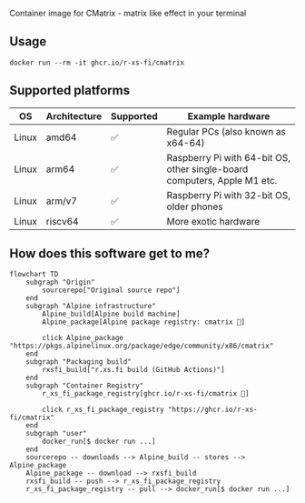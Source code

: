 Container image for CMatrix - matrix like effect in your terminal

## Usage

```shell
docker run --rm -it ghcr.io/r-xs-fi/cmatrix
```

## Supported platforms


| OS    | Architecture  | Supported | Example hardware |
|-------|---------------|-----------|-------------|
| Linux | amd64 | ✅       | Regular PCs (also known as x64-64) |
| Linux | arm64 | ✅       | Raspberry Pi with 64-bit OS, other single-board computers, Apple M1 etc. |
| Linux | arm/v7 | ✅       | Raspberry Pi with 32-bit OS, older phones |
| Linux | riscv64 | ✅       | More exotic hardware |

## How does this software get to me?

```mermaid
flowchart TD
    subgraph "Origin"
        sourcerepo["Original source repo"]
    end
    subgraph "Alpine infrastructure"
        Alpine_build[Alpine build machine]
        Alpine_package[Alpine package registry: cmatrix 🔗]

        click Alpine_package "https://pkgs.alpinelinux.org/package/edge/community/x86/cmatrix"
    end
    subgraph "Packaging build"
        rxsfi_build["r.xs.fi build (GitHub Actions)"]
    end
    subgraph "Container Registry"
        r_xs_fi_package_registry[ghcr.io/r-xs-fi/cmatrix 🔗]

        click r_xs_fi_package_registry "https://ghcr.io/r-xs-fi/cmatrix"
    end
    subgraph "user"
        docker_run[$ docker run ...]
    end
    sourcerepo -- downloads --> Alpine_build -- stores --> Alpine_package
    Alpine_package -- download --> rxsfi_build
	rxsfi_build -- push --> r_xs_fi_package_registry
	r_xs_fi_package_registry -- pull --> docker_run[$ docker run ...]

```

